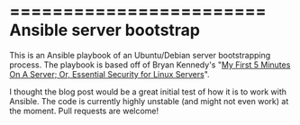 ========================
Ansible server bootstrap
========================

This is an Ansible playbook of an Ubuntu/Debian server bootstrapping
process. The playbook is based off of Bryan Kennedy's "[My First 5
Minutes On A Server; Or, Essential Security for Linux
Servers](http://plusbryan.com/my-first-5-minutes-on-a-server-or-essential-security-for-linux-servers)".

I thought the blog post would be a great initial test of how it is to
work with Ansible. The code is currently highly unstable (and might not
even work) at the moment. Pull requests are welcome!
